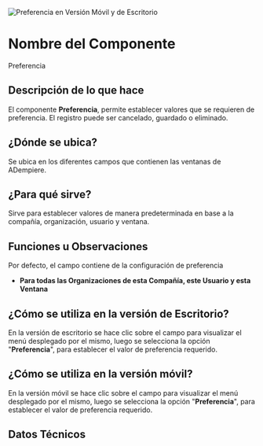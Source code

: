 ![Preferencia en Versión Móvil y de Escritorio](../resources/preference-desktop-mobile.png "Preferencia en Versión Móvil y de Escritorio")

# Nombre del Componente 

Preferencia

## Descripción de lo que hace

El componente **Preferencia**, permite establecer valores que se requieren de preferencia. El registro puede ser cancelado, guardado o eliminado.

## ¿Dónde se ubica?

Se ubica en los diferentes campos que contienen las ventanas de ADempiere.

## ¿Para qué sirve?

Sirve para establecer valores de manera predeterminada en base a la compañía, organización, usuario y ventana.

## Funciones u Observaciones

Por defecto, el campo contiene de la configuración de preferencia 
  - **Para todas las Organizaciones de esta Compañía, este Usuario y esta Ventana**


## ¿Cómo se utiliza en la versión de Escritorio?

En la versión de escritorio se hace clic sobre el campo para visualizar el menú desplegado por el mismo, luego se selecciona la opción "**Preferencia**", para establecer el valor de preferencia requerido.

## ¿Cómo se utiliza en la versión móvil?

En la versión móvil se hace clic sobre el campo para visualizar el menú desplegado por el mismo, luego se selecciona la opción "**Preferencia**", para establecer el valor de preferencia requerido.

## Datos Técnicos
